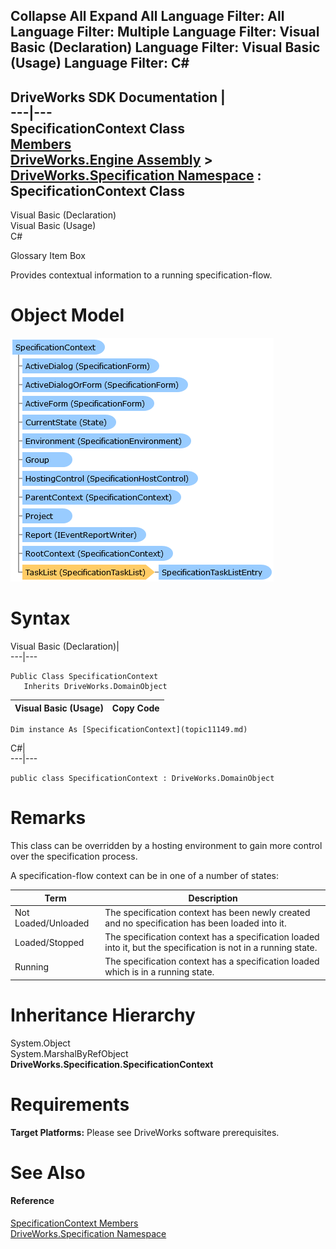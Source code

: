        

 Collapse All Expand All  Language Filter: All  Language Filter: Multiple  Language Filter: Visual Basic (Declaration) Language Filter: Visual Basic (Usage) Language Filter: C#  
---  
DriveWorks SDK Documentation  |   
---|---  
SpecificationContext Class   
[Members](topic11150.md)   
[DriveWorks.Engine Assembly](topic2156.md) > [DriveWorks.Specification Namespace](topic10764.md) : SpecificationContext Class  
---  
  
Visual Basic (Declaration)    
Visual Basic (Usage)    
C# 

Glossary Item Box

Provides contextual information to a running specification-flow. 

# Object Model

![](dotnetdiagramimages/image570.png)

# Syntax

Visual Basic (Declaration)|   
---|---  
      
    
    Public Class SpecificationContext 
       Inherits DriveWorks.DomainObject  
  
Visual Basic (Usage)| Copy Code  
---|---  
      
    
    Dim instance As [SpecificationContext](topic11149.md)  
  
C#|   
---|---  
      
    
    public class SpecificationContext : DriveWorks.DomainObject   
  
# Remarks

This class can be overridden by a hosting environment to gain more control over the specification process.

A specification-flow context can be in one of a number of states:

Term | Description  
---|---  
Not Loaded/Unloaded | The specification context has been newly created and no specification has been loaded into it.  
Loaded/Stopped | The specification context has a specification loaded into it, but the specification is not in a running state.  
Running | The specification context has a specification loaded which is in a running state.  
  
# Inheritance Hierarchy

System.Object  
System.MarshalByRefObject  
**DriveWorks.Specification.SpecificationContext**  


# Requirements

**Target Platforms:** Please see DriveWorks software prerequisites.

# See Also

#### Reference

[SpecificationContext Members](topic11150.md)   
[DriveWorks.Specification Namespace](topic10764.md)


